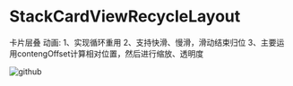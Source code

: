 # StackCardViewRecycleLayout

卡片层叠 动画:
1、实现循环重用
2、支持快滑、慢滑，滑动结束归位
3、主要运用contengOffset计算相对位置，然后进行缩放、透明度



![github](https://github.com/snowDreams/StackCardViewRecycleLayout/raw/master/动画效果2.gif)

